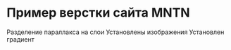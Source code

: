 # Пример верстки сайта MNTN

Разделение параллакса на слои
Установлены изображения
Установлен градиент